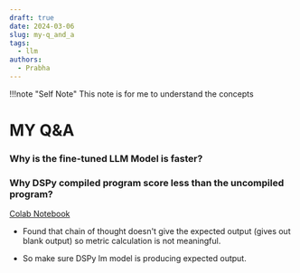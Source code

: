 ```yaml
---
draft: true
date: 2024-03-06
slug: my-q_and_a
tags:
  - llm
authors:
  - Prabha
---
```

!!!note "Self Note"
	This note is for me to understand the concepts
# MY Q&A

### Why is the fine-tuned LLM Model is faster?




### Why DSPy compiled program score less than the uncompiled program?

[Colab Notebook](https://colab.research.google.com/drive/1wwyCGgKizNZo48IzfKa9m4uMp2SNRBSF#scrollTo=IyjklZsKCxF-)

- Found that chain of thought doesn't give the expected output (gives out blank output) so metric calculation is not meaningful.

- So make sure DSPy lm model is producing expected output. 
